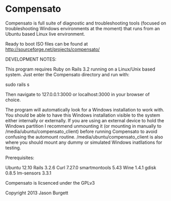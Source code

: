 Compensato
==============

Compensato is full suite of diagnostic and troubleshooting tools (focused on troubleshooting Windows environments 
at the moment) that runs from an Ubuntu based Linux live environment.

Ready to boot ISO files can be found at http://sourceforge.net/projects/compensato/



DEVELOPMENT NOTES:


This program requires Ruby on Rails 3.2 running on a Linux/Unix based system. Just enter the Compensato directory and run with:

sudo rails s

Then navigate to 127.0.0.1:3000 or localhost:3000 in your browser of choice.


The program will automatically look for a Windows installation to work with. You should be able to have this Windows 
installation visible to the system either internally or externally. If you are using an external device to hold the Windows 
partition I recommend unmounting it (or mounting in manually to /media/ubuntu/compensato_client) before running Compensato 
to avoid confusing the automount routine. /media/ubuntu/compensato_client is also where you should mount any dummy or simulated
Windows inatllations for testing.



Prerequisites:

Ubuntu 12.10 
Rails 3.2.6 
Curl 7.27.0 
smartmontools 5.43 
Wine 1.4.1
gdisk 0.8.5
lm-sensors 3.3.1



Compensato is licsenced under the GPLv3

Copyright 2013 Jason Burgett